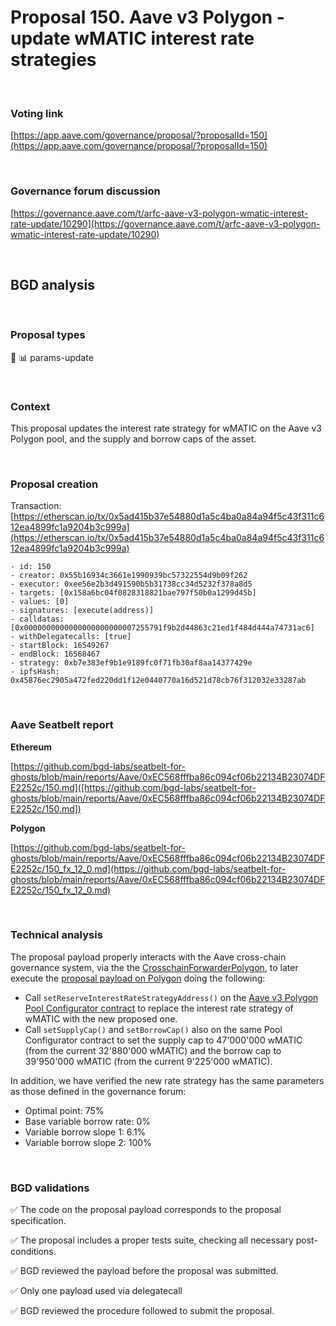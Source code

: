 # Proposal 150. Aave v3 Polygon - update wMATIC interest rate strategies

<br>

### Voting link

[https://app.aave.com/governance/proposal/?proposalId=150](https://app.aave.com/governance/proposal/?proposalId=150)

<br>

### Governance forum discussion

[https://governance.aave.com/t/arfc-aave-v3-polygon-wmatic-interest-rate-update/10290](https://governance.aave.com/t/arfc-aave-v3-polygon-wmatic-interest-rate-update/10290)

<br>

## BGD analysis

<br>

### Proposal types

:wrench: :bar_chart: params-update

<br>

### Context

This proposal updates the interest rate strategy for wMATIC on the Aave v3 Polygon pool, and the supply and borrow caps of the asset.


<br>

### Proposal creation

Transaction: [https://etherscan.io/tx/0x5ad415b37e54880d1a5c4ba0a84a94f5c43f311c612ea4899fc1a9204b3c999a](https://etherscan.io/tx/0x5ad415b37e54880d1a5c4ba0a84a94f5c43f311c612ea4899fc1a9204b3c999a)

```
- id: 150
- creator: 0x55b16934c3661e1990939bc57322554d9b09f262
- executor: 0xee56e2b3d491590b5b31738cc34d5232f378a8d5
- targets: [0x158a6bc04f0828318821bae797f50b0a1299d45b]
- values: [0]
- signatures: [execute(address)]
- calldatas: [0x0000000000000000000000007255791f9b2d44863c21ed1f484d444a74731ac6]
- withDelegatecalls: [true]
- startBlock: 16549267
- endBlock: 16568467
- strategy: 0xb7e383ef9b1e9189fc0f71fb30af8aa14377429e
- ipfsHash: 0x45876ec2905a472fed220dd1f12e0440770a16d521d78cb76f312032e33287ab
```

<br>

### Aave Seatbelt report

**Ethereum**

[https://github.com/bgd-labs/seatbelt-for-ghosts/blob/main/reports/Aave/0xEC568fffba86c094cf06b22134B23074DFE2252c/150.md]([https://github.com/bgd-labs/seatbelt-for-ghosts/blob/main/reports/Aave/0xEC568fffba86c094cf06b22134B23074DFE2252c/150.md])



**Polygon**

[https://github.com/bgd-labs/seatbelt-for-ghosts/blob/main/reports/Aave/0xEC568fffba86c094cf06b22134B23074DFE2252c/150_fx_12_0.md](https://github.com/bgd-labs/seatbelt-for-ghosts/blob/main/reports/Aave/0xEC568fffba86c094cf06b22134B23074DFE2252c/150_fx_12_0.md)

<br>

### Technical analysis

The proposal payload properly interacts with the Aave cross-chain governance system, via the the [CrosschainForwarderPolygon](https://etherscan.io/address/0x158a6bC04F0828318821baE797f50B0A1299d45b#code), to later execute the [proposal payload on Polygon](https://polygonscan.com/address/0x7255791f9b2d44863c21ed1f484d444a74731ac6#code) doing the following:

- Call `setReserveInterestRateStrategyAddress()` on the [Aave v3 Polygon Pool Configurator contract](https://polygonscan.com/address/0x8145eddDf43f50276641b55bd3AD95944510021E#code) to replace the interest rate strategy of wMATIC with the new proposed one.
- Call `setSupplyCap()` and `setBorrowCap()` also on the same Pool Configurator contract to set the supply cap to 47'000'000 wMATIC (from the current 32'880'000 wMATIC) and the borrow cap to 39'950'000 wMATIC (from the current 9'225'000 wMATIC).

In addition, we have verified the new rate strategy has the same parameters as those defined in the governance forum:

- Optimal point: 75%
- Base variable borrow rate: 0%
- Variable borrow slope 1: 6.1%
- Variable borrow slope 2: 100% 

<br>

### BGD validations

:white_check_mark: The code on the proposal payload corresponds to the proposal specification.

:white_check_mark: The proposal includes a proper tests suite, checking all necessary post-conditions.

:white_check_mark: BGD reviewed the payload before the proposal was submitted.

:white_check_mark: Only one payload used via delegatecall

:white_check_mark: BGD reviewed the procedure followed to submit the proposal.
